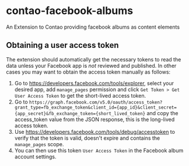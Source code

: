# contao-facebook-albums
An Extension to Contao providing facebook albums as content elements

## Obtaining a user access token

The extension should automatically get the necessary tokens to read the data unless your Facebook app is *not* reviewed and published.
In other cases you may want to obtain the access token manually as follows:

1. Go to https://developers.facebook.com/tools/explorer, select your desired app, add `manage_pages` permission 
and click `Get Token > Get User Access Token` to get the short-lived access token.
2. Go to `https://graph.facebook.com/v5.0/oauth/access_token?grant_type=fb_exchange_token&client_id={app_id}&client_secret={app_secret}&fb_exchange_token={short_lived_token}` 
and copy the access_token value from the JSON response, this is the long-lived access token.
3. Use https://developers.facebook.com/tools/debug/accesstoken to verify that the token is valid, doesn't expire 
and contains the `manage_pages` scope.
4. You can then use this token `User Access Token` in the Facebook album account settings. 
